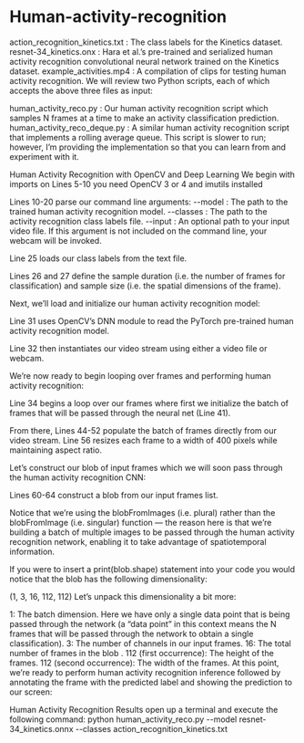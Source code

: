 # Human-activity-recognition

action_recognition_kinetics.txt : The class labels for the Kinetics dataset.
resnet-34_kinetics.onx : Hara et al.’s pre-trained and serialized human activity recognition convolutional neural network trained on the Kinetics dataset.
example_activities.mp4 : A compilation of clips for testing human activity recognition.
We will review two Python scripts, each of which accepts the above three files as input:

human_activity_reco.py : Our human activity recognition script which samples N frames at a time to make an activity classification prediction.
human_activity_reco_deque.py : A similar human activity recognition script that implements a rolling average queue. This script is slower to run; however, I’m providing the implementation so that you can learn from and experiment with it.

Human Activity Recognition with OpenCV and Deep Learning
We begin with imports on Lines 5-10 you need OpenCV 3 or 4 and imutils installed


Lines 10-20 parse our command line arguments:
--model : The path to the trained human activity recognition model.
--classes : The path to the activity recognition class labels file.
--input : An optional path to your input video file. If this argument is not included on the command line, your webcam will be invoked.

Line 25 loads our class labels from the text file.

Lines 26 and 27 define the sample duration (i.e. the number of frames for classification) and sample size (i.e. the spatial dimensions of the frame).

Next, we’ll load and initialize our human activity recognition model:

Line 31 uses OpenCV’s DNN module to read the PyTorch pre-trained human activity recognition model.

Line 32 then instantiates our video stream using either a video file or webcam.

We’re now ready to begin looping over frames and performing human activity recognition:



Line 34 begins a loop over our frames where first we initialize the batch of frames  that will be passed through the neural net (Line 41).

From there, Lines 44-52 populate the batch of frames  directly from our video stream. Line 56 resizes each frame to a width  of 400  pixels while maintaining aspect ratio.

Let’s construct our blob  of input frames which we will soon pass through the human activity recognition CNN:

Lines 60-64 construct a blob  from our input frames  list.

Notice that we’re using the blobFromImages (i.e. plural) rather than the blobFromImage (i.e. singular) function — the reason here is that we’re building a batch of multiple images to be passed through the human activity recognition network, enabling it to take advantage of spatiotemporal information.

If you were to insert a print(blob.shape) statement into your code you would notice that the blob has the following dimensionality:

(1, 3, 16, 112, 112)
Let’s unpack this dimensionality a bit more:

1: The batch dimension. Here we have only a single data point that is being passed through the network (a “data point” in this context means the N frames that will be passed through the network to obtain a single classification).
3: The number of channels in our input frames.
16: The total number of frames  in the blob .
112 (first occurrence): The height of the frames.
112 (second occurrence): The width of the frames.
At this point, we’re ready to perform human activity recognition inference followed by annotating the frame with the predicted label and showing the prediction to our screen:

Human Activity Recognition Results
open up a terminal and execute the following command:
python human_activity_reco.py --model resnet-34_kinetics.onnx --classes action_recognition_kinetics.txt
